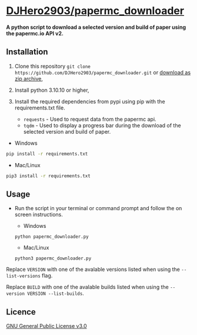 # [DJHero2903/papermc_downloader](https://github.com/DJHero2903/papermc_downloader) 
**A python script to download a selected version and build of paper using the papermc.io API v2.**


## Installation

1. Clone this repository `git clone https://github.com/DJHero2903/papermc_downloader.git` or [download as zip archive](https://github.com/DJHero2903/papermc_downloader/archive/refs/heads/main.zip),


2. Install python 3.10.10 or higher,

3. Install the required dependencies from pypi using pip with the requirements.txt file.
    - `requests` - Used to request data from the papermc api.
    - `tqdm` - Used to display a progress bar during the download of the selected version and build of paper.

- Windows
```bash
pip install -r requirements.txt
```
- Mac/Linux
```bash
pip3 install -r requirements.txt
```
## Usage
- Run the script in your terminal or command prompt and follow the on screen instructions.

    - Windows
    ```
    python papermc_downloader.py
    ```
    
    - Mac/Linux
    ```
    python3 papermc_downloader.py
    ```

Replace `VERSION` with one of the avalable versions listed when using the `--list-versions` flag.

Replace `BUILD` with one of the avalable builds listed when using the `--version VERSION --list-builds`.

## Licence
[GNU General Public License v3.0](https://github.com/DJHero2903/papermc_downloader/blob/main/LICENSE)